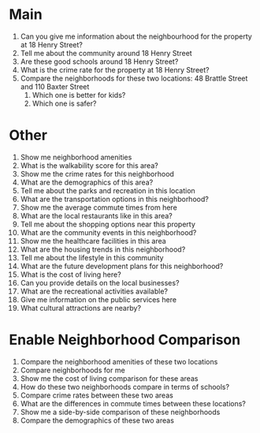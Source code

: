 # Main

1. Can you give me information about the neighbourhood for the property at 18 Henry Street?
2. Tell me about the community around 18 Henry Street
3. Are these good schools around 18 Henry Street?
4. What is the crime rate for the property at 18 Henry Street?
5. Compare the neighborhoods for these two locations: 48 Brattle Street and 110 Baxter Street
    1. Which one is better for kids?
    2. Which one is safer?

# Other

1. Show me neighborhood amenities
2. What is the walkability score for this area?
3. Show me the crime rates for this neighborhood
4. What are the demographics of this area?
5. Tell me about the parks and recreation in this location
6. What are the transportation options in this neighborhood?
7. Show me the average commute times from here
8. What are the local restaurants like in this area?
9. Tell me about the shopping options near this property
10. What are the community events in this neighborhood?
11. Show me the healthcare facilities in this area
12. What are the housing trends in this neighborhood?
13. Tell me about the lifestyle in this community
14. What are the future development plans for this neighborhood?
15. What is the cost of living here?
16. Can you provide details on the local businesses?
17. What are the recreational activities available?
18. Give me information on the public services here
19. What cultural attractions are nearby?

# Enable Neighborhood Comparison

1. Compare the neighborhood amenities of these two locations
2. Compare neighborhoods for me
3. Show me the cost of living comparison for these areas
4. How do these two neighborhoods compare in terms of schools?
5. Compare crime rates between these two areas
6. What are the differences in commute times between these locations?
7. Show me a side-by-side comparison of these neighborhoods
8. Compare the demographics of these two areas
